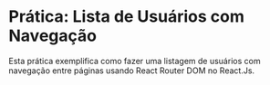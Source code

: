 # Prática: Lista de Usuários com Navegação

Esta prática exemplifica como fazer uma listagem de usuários com navegação entre páginas usando React Router DOM no React.Js.